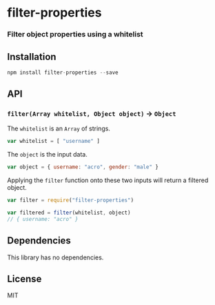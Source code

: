 # filter-properties

### Filter object properties using a whitelist

## Installation

```javascript
npm install filter-properties --save
```

## API

### `filter(Array whitelist, Object object)` -> `Object`

The `whitelist` is an `Array` of strings.

```javascript
var whitelist = [ "username" ]
```

The `object` is the input data.

```javascript
var object = { username: "acro", gender: "male" }
```

Applying the `filter` function onto these two inputs will return a filtered object.

```javascript
var filter = require("filter-properties")

var filtered = filter(whitelist, object)
// { username: "acro" }
```
## Dependencies

This library has no dependencies.

## License

MIT